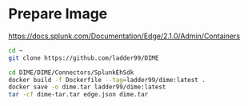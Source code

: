 # Prepare Image

https://docs.splunk.com/Documentation/Edge/2.1.0/Admin/Containers  

```sh
cd ~
git clone https://github.com/ladder99/DIME

cd DIME/DIME/Connectors/SplunkEhSdk
docker build -f Dockerfile --tag=ladder99/dime:latest .
docker save -o dime.tar ladder99/dime:latest
tar -cf dime-tar.tar edge.json dime.tar
```